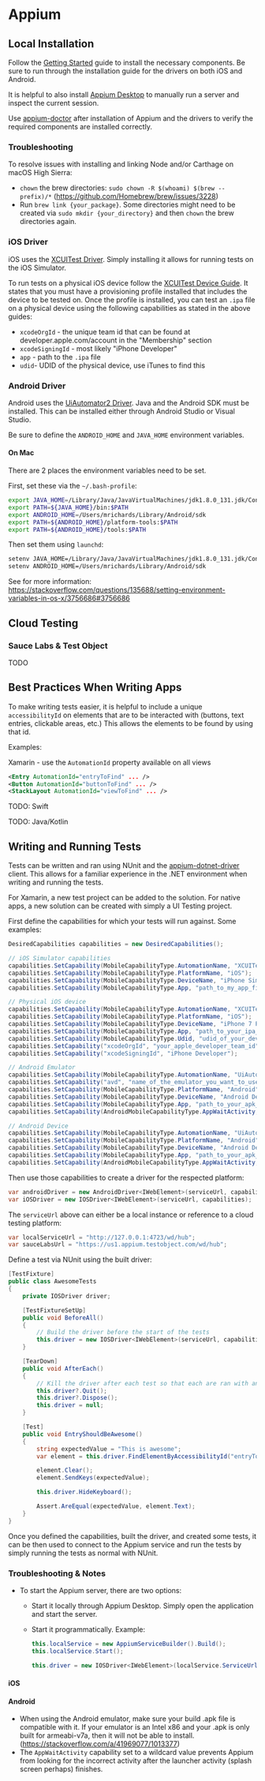 # Appium

## Local Installation

Follow the [Getting Started](https://appium.io/docs/en/about-appium/getting-started/?lang=en) guide to install the necessary components. Be sure to run through the installation guide for the drivers on both iOS and Android. 

It is helpful to also install [Appium Desktop](https://github.com/appium/appium-desktop/releases) to manually run a server and inspect the current session.

Use [appium-doctor](https://github.com/appium/appium-doctor) after installation of Appium and the drivers to verify the required components are installed correctly.

### Troubleshooting

To resolve issues with installing and linking Node and/or Carthage on macOS High Sierra:
* `chown` the brew directories: `sudo chown -R $(whoami) $(brew --prefix)/*` (https://github.com/Homebrew/brew/issues/3228)
* Run `brew link {your_package}`. Some directories might need to be created via `sudo mkdir {your_directory}` and then `chown` the brew directories again.

### iOS Driver

iOS uses the [XCUITest Driver](https://appium.io/docs/en/drivers/ios-xcuitest/index.html). Simply installing it allows for running tests on the iOS Simulator.

To run tests on a physical iOS device follow the [XCUITest Device Guide](https://appium.io/docs/en/drivers/ios-xcuitest-real-devices/). It states that you must have a provisioning profile installed that includes the device to be tested on. Once the profile is installed, you can test an `.ipa` file on a physical device using the following capabilities as stated in the above guides:

* `xcodeOrgId` - the unique team id that can be found at developer.apple.com/account in the "Membership" section
* `xcodeSigningId` - most likely "iPhone Developer"
* `app` - path to the `.ipa` file
* `udid`- UDID of the physical device, use iTunes to find this

### Android Driver

Android uses the [UiAutomator2 Driver](http://appium.io/docs/en/drivers/android-uiautomator2/index.html). Java and the Android SDK must be installed. This can be installed either through Android Studio or Visual Studio.

Be sure to define the `ANDROID_HOME` and `JAVA_HOME` environment variables.

#### On Mac

There are 2 places the environment variables need to be set.

First, set these via the `~/.bash-profile`:

```bash
export JAVA_HOME=/Library/Java/JavaVirtualMachines/jdk1.8.0_131.jdk/Contents/Home
export PATH=${JAVA_HOME}/bin:$PATH
export ANDROID_HOME=/Users/mrichards/Library/Android/sdk
export PATH=${ANDROID_HOME}/platform-tools:$PATH
export PATH=${ANDROID_HOME}/tools:$PATH
```

Then set them using `launchd`:

```bash
setenv JAVA_HOME=/Library/Java/JavaVirtualMachines/jdk1.8.0_131.jdk/Contents/Home
setenv ANDROID_HOME=/Users/mrichards/Library/Android/sdk
```

See for more information: https://stackoverflow.com/questions/135688/setting-environment-variables-in-os-x/3756686#3756686

## Cloud Testing

### Sauce Labs & Test Object

TODO

## Best Practices When Writing Apps

To make writing tests easier, it is helpful to include a unique `accessibilityId` on elements that are to be interacted with (buttons, text entries, clickable areas, etc.) This allows the elements to be found by using that id.

Examples:

Xamarin - use the `AutomationId` property available on all views

```xml
<Entry AutomationId="entryToFind" ... />
<Button AutomationId="buttonToFind" ... />
<StackLayout AutomationId="viewToFind" ... />
```

TODO: Swift

TODO: Java/Kotlin

## Writing and Running Tests

Tests can be written and ran using NUnit and the [appium-dotnet-driver](https://github.com/appium/appium-dotnet-driver) client. This allows for a familiar experience in the .NET environment when writing and running the tests.

For Xamarin, a new test project can be added to the solution. For native apps, a new solution can be created with simply a UI Testing project.

First define the capabilities for which your tests will run against. Some examples:

```csharp
DesiredCapabilities capabilities = new DesiredCapabilities();

// iOS Simulator capabilities
capabilities.SetCapability(MobileCapabilityType.AutomationName, "XCUITest");
capabilities.SetCapability(MobileCapabilityType.PlatformName, "iOS");
capabilities.SetCapability(MobileCapabilityType.DeviceName, "iPhone Simulator");
capabilities.SetCapability(MobileCapabilityType.App, "path_to_my_app_file");

// Physical iOS device
capabilities.SetCapability(MobileCapabilityType.AutomationName, "XCUITest");
capabilities.SetCapability(MobileCapabilityType.PlatformName, "iOS");
capabilities.SetCapability(MobileCapabilityType.DeviceName, "iPhone 7 Plus");
capabilities.SetCapability(MobileCapabilityType.App, "path_to_your_ipa_file");
capabilities.SetCapability(MobileCapabilityType.Udid, "udid_of_your_device");
capabilities.SetCapability("xcodeOrgId", "your_apple_developer_team_id");
capabilities.SetCapability("xcodeSigningId", "iPhone Developer");

// Android Emulator
capabilities.SetCapability(MobileCapabilityType.AutomationName, "UiAutomator2");
capabilities.SetCapability("avd", "name_of_the_emulator_you_want_to_use");
capabilities.SetCapability(MobileCapabilityType.PlatformName, "Android");
capabilities.SetCapability(MobileCapabilityType.DeviceName, "Android Device");
capabilities.SetCapability(MobileCapabilityType.App, "path_to_your_apk_file");
capabilities.SetCapability(AndroidMobileCapabilityType.AppWaitActivity, "*");

// Android Device
capabilities.SetCapability(MobileCapabilityType.AutomationName, "UiAutomator2");
capabilities.SetCapability(MobileCapabilityType.PlatformName, "Android");
capabilities.SetCapability(MobileCapabilityType.DeviceName, "Android Device");
capabilities.SetCapability(MobileCapabilityType.App, "path_to_your_apk_file");
capabilities.SetCapability(AndroidMobileCapabilityType.AppWaitActivity, "*");
```

Then use those capabilities to create a driver for the respected platform:

```csharp
var androidDriver = new AndroidDriver<IWebElement>(serviceUrl, capabilities);
var iOSDriver = new IOSDriver<IWebElement>(serviceUrl, capabilities);
```

The `serviceUrl` above can either be a local instance or reference to a cloud testing platform:

```csharp
var localServiceUrl = "http://127.0.0.1:4723/wd/hub";
var sauceLabsUrl = "https://us1.appium.testobject.com/wd/hub";
```

Define a test via NUnit using the built driver:

```csharp
[TestFixture]
public class AwesomeTests
{
    private IOSDriver driver;

    [TestFixtureSetUp]
    public void BeforeAll()
    {
        // Build the driver before the start of the tests
        this.driver = new IOSDriver<IWebElement>(serviceUrl, capabilities);
    }

    [TearDown]
    public void AfterEach()
    {
        // Kill the driver after each test so that each are ran with an independent driver instance
        this.driver?.Quit();
        this.driver?.Dispose();
        this.driver = null;
    }

    [Test]
    public void EntryShouldBeAwesome()
    {
        string expectedValue = "This is awesome";
        var element = this.driver.FindElementByAccessibilityId("entryToFind");

        element.Clear();
        element.SendKeys(expectedValue);

        this.driver.HideKeyboard();

        Assert.AreEqual(expectedValue, element.Text);
    }
}
```

Once you defined the capabilities, built the driver, and created some tests, it can be then used to connect to the Appium service and run the tests by simply running the tests as normal with NUnit.

### Troubleshooting & Notes

* To start the Appium server, there are two options:
  * Start it locally through Appium Desktop. Simply open the application and start the server.
  * Start it programmatically. Example:

    ```csharp
    this.localService = new AppiumServiceBuilder().Build();
    this.localService.Start();

    this.driver = new IOSDriver<IWebElement>(localService.ServiceUrl, capabilities);
    ```

#### iOS

#### Android

* When using the Android emulator, make sure your build .apk file is compatible with it. If your emulator is an Intel x86 and your .apk is only built for armeabi-v7a, then it will not be able to install. (https://stackoverflow.com/a/41969077/1013377)
* The `AppWaitActivity` capability set to a wildcard value prevents Appium from looking for the incorrect activity after the launcher activity (splash screen perhaps) finishes.
